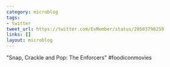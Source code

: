 ```yaml
---
category: microblog
tags:
- twitter
tweet_url: https://twitter.com/ExMember/status/20503798259
links: []
layout: microblog
---
```

"Snap, Crackle and Pop: The Enforcers" #foodiconmovies
